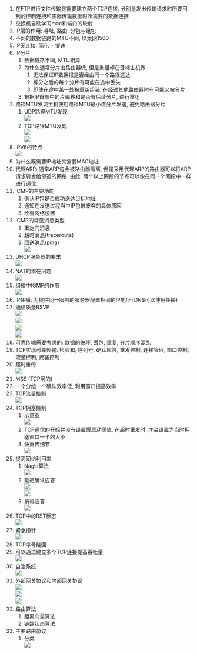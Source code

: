 1. 在FTP进行文件传输是需要建立两个TCP连接, 分别是发出传输请求时所要用到的控制连接和实际传输数据时所需要的数据连接
2. 交换机自动学习mac和端口的映射
3. IP层的作用: 寻址, 路由, 分包与组包
4. 不同的数据链路的MTU不同, 以太网1500
5. IP无连接: 简化 + 提速
6. IP分片
   1. 数据链路不同, MTU相异
   2. 为什么通常分片由路由器做, 但是重组却在目标主机做
      1. 无法保证IP数据报是否经由同一个路径送达
      2. 拆分之后的每个分片有可能在途中丢失
      3. 即使在途中某一处被重新组装, 在经过其他路由器时有可能又被分片
   3. 根据IP首部中的片偏移和是否有后续分片, 进行重组
7. 路径MTU发现主机使用路径MTU最小值分片发送, 避免路由器分片
   1. UDP路径MTU发现 \
    ![](images/路径MTU发现机制.png)
   2. TCP路径MTU发现 \
   ![](images/TCP路径MTU发现.png) \
   ![](images/TCP路径MTU发现1.png)
8. IPV6的特点 \
![](images/IPV6的特点.png)
9. 为什么既需要IP地址又需要MAC地址
10. 代理ARP: 通常ARP包会被路由器隔离, 但是采用代理ARP的路由器可以将ARP请求转发给邻近的网络. 由此, 两个以上网段的节点可以像在同一个网段中一样进行通信.
11. ICMP的主要功能
    1.  确认IP包是否成功送达目标地址
    2.  通知在发送过程当中IP包被废弃的具体原因
    3.  改善网络设置
12. ICMP的常见消息类型
    1.  重定向消息
    2.  超时消息(traceroute)
    3.  回送消息(ping) \
    ![](images/ICMP回送消息.png)
13. DHCP服务器的要求 \
![](images/)
14. NAT的潜在问题 \
![](images/NAT的潜在问题.png)
15. 组播中IGMP的作用 \
![](images/组播中IGMP的作用.png)
16. IP任播: 为提供同一服务的服务器配置相同的IP地址 (DNS可以使用任播)
17. 通信质量RSVP \
![](images/通信质量RSVP.png) \
![](images/通信质量RSVP1.png) \
![](images/通信质量RSVP2.png) \
![](images/通信质量RSVP3.png)
18. 可靠传输需要考虑的: 数据的破坏, 丢包, 重复, 分片顺序混乱
19. TCP实现可靠传输: 检验和, 序列号, 确认应答, 重发控制, 连接管理, 窗口控制, 流量控制, 拥塞控制
20. 超时重传 \
![](images/超时重传.png)
21. MSS (TCP层的)
22. 一个分组一个确认效率低, 利用窗口提高效率
23. TCP流量控制 \
![](images/TCP流量控制.png)
24. TCP拥塞控制 
    1. 示意图 \
   ![](images/TCP拥塞控制.png)
    1. TCP通信的开始并没有设置慢启动阈值. 在超时重发时, 才会设置为当时拥塞窗口一半的大小
    2. 快重传细节 \
    ![](images/快重传细节.png)
25. 提高网络利用率
    1. Nagle算法 \
    ![](images/Nagle算法.png)
    2. 延迟确认应答 \
    ![](images/延迟确认应答.png) \
    ![](images/文件传输延迟应答.png)
    3. 捎带应答 \
    ![](images/捎带应答.png)
26. TCP中的RST标志 \
![](images/TCP中的RST.png)
27. 紧急指针 \
![](images/紧急指针.png)
28. TCP序号绕回
29. 可以通过建立多个TCP连接提高吞吐量 \
![](images/可以通过建立多个TCP连接提高吞吐量.png)
30. 自治系统 \
![](images/自治系统.png)
31. 外部网关协议和内部网关协议 \
![](images/外部网关协议和内部网关协议.png) \
![](images/外部网关协议和内部网关协议1.png) \
![](images/外部网关协议和内部网关协议2.png)
32. 路由算法
    1.  距离向量算法
    2.  链路状态算法
33. 主要路由协议
    1.  分类 \
    ![](images/主要路由协议.png)
